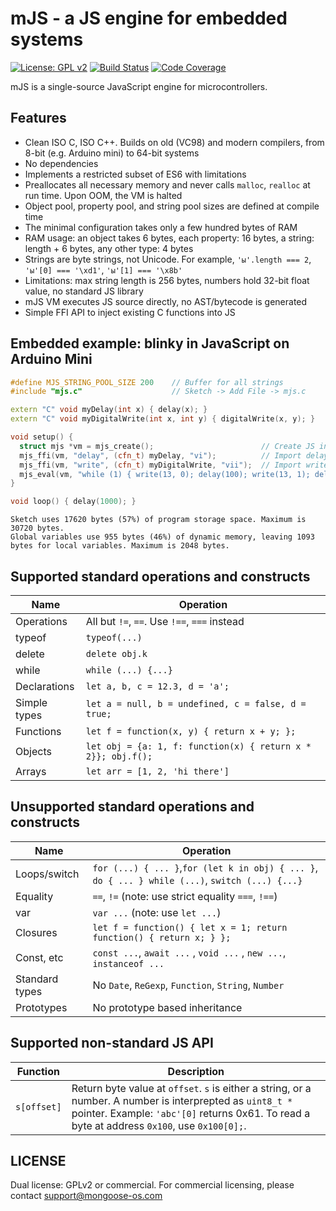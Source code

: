 # mJS - a JS engine for embedded systems

[![License: GPL v2](https://img.shields.io/badge/License-GPL%20v2-blue.svg)](https://www.gnu.org/licenses/old-licenses/gpl-2.0.en.html)
[![Build Status](https://travis-ci.org/cpq/mjs3.svg?branch=master)](https://travis-ci.org/cpq/mjs3)
[![Code Coverage](https://codecov.io/gh/cpq/mjs3/branch/master/graph/badge.svg)](https://codecov.io/gh/cpq/mjs3)


mJS is a single-source JavaScript engine for microcontrollers.

## Features

- Clean ISO C, ISO C++. Builds on old (VC98) and modern compilers, from 8-bit (e.g. Arduino mini) to 64-bit systems
- No dependencies
- Implements a restricted subset of ES6 with limitations
- Preallocates all necessary memory and never calls `malloc`, `realloc`
  at run time. Upon OOM, the VM is halted
- Object pool, property pool, and string pool sizes are defined at compile time
- The minimal configuration takes only a few hundred bytes of RAM
- RAM usage: an object takes 6 bytes, each property: 16 bytes,
  a string: length + 6 bytes, any other type: 4 bytes
- Strings are byte strings, not Unicode.
  For example, `'ы'.length === 2`, `'ы'[0] === '\xd1'`, `'ы'[1] === '\x8b'`
- Limitations: max string length is 256 bytes, numbers hold
  32-bit float value, no standard JS library
- mJS VM executes JS source directly, no AST/bytecode is generated
- Simple FFI API to inject existing C functions into JS

## Embedded example: blinky in JavaScript on Arduino Mini

```c++
#define MJS_STRING_POOL_SIZE 200    // Buffer for all strings
#include "mjs.c"                    // Sketch -> Add File -> mjs.c

extern "C" void myDelay(int x) { delay(x); }
extern "C" void myDigitalWrite(int x, int y) { digitalWrite(x, y); }

void setup() {
  struct mjs *vm = mjs_create();                        // Create JS instance
  mjs_ffi(vm, "delay", (cfn_t) myDelay, "vi");          // Import delay()
  mjs_ffi(vm, "write", (cfn_t) myDigitalWrite, "vii");  // Import write()
  mjs_eval(vm, "while (1) { write(13, 0); delay(100); write(13, 1); delay(100); }", -1);
}

void loop() { delay(1000); }
```

```
Sketch uses 17620 bytes (57%) of program storage space. Maximum is 30720 bytes.
Global variables use 955 bytes (46%) of dynamic memory, leaving 1093 bytes for local variables. Maximum is 2048 bytes.
```

## Supported standard operations and constructs

| Name              |  Operation                   |
| ----------------- | ---------------------------- |
| Operations        | All but `!=`, `==`. Use `!==`, `===` instead |
| typeof            | `typeof(...)`                |
| delete            | `delete obj.k`               |
| while  					  | `while (...) {...}`          |
| Declarations      | `let a, b, c = 12.3, d = 'a'; ` |
| Simple types      | `let a = null, b = undefined, c = false, d = true;` |
| Functions         | `let f = function(x, y) { return x + y; }; ` |
| Objects           | `let obj = {a: 1, f: function(x) { return x * 2}}; obj.f();` |
| Arrays            | `let arr = [1, 2, 'hi there']` |


## Unsupported standard operations and constructs

| Name              |  Operation                                |
| ----------------- | ----------------------------------------- |
| Loops/switch      | `for (...) { ... }`,`for (let k in obj) { ... }`, `do { ... } while (...)`, `switch (...) {...}` |
| Equality          | `==`, `!=`  (note: use strict equality `===`, `!==`) |
| var               | `var ...`  (note: use `let ...`) |
| Closures          | `let f = function() { let x = 1; return function() { return x; } };`  |
| Const, etc        | `const ...`, `await ...` , `void ...` , `new ...`, `instanceof ...`  |
| Standard types    | No `Date`, `ReGexp`, `Function`, `String`, `Number` |
| Prototypes        | No prototype based inheritance |

## Supported non-standard JS API

| Function          |  Description                              |
| ----------------- | ----------------------------------------- |
| `s[offset]`       | Return byte value at `offset`. `s` is either a string, or a number. A number is interprepted as `uint8_t *` pointer. Example: `'abc'[0]` returns 0x61. To read a byte at address `0x100`, use `0x100[0];`. | |


## LICENSE

Dual license: GPLv2 or commercial. For commercial
licensing, please contact support@mongoose-os.com
